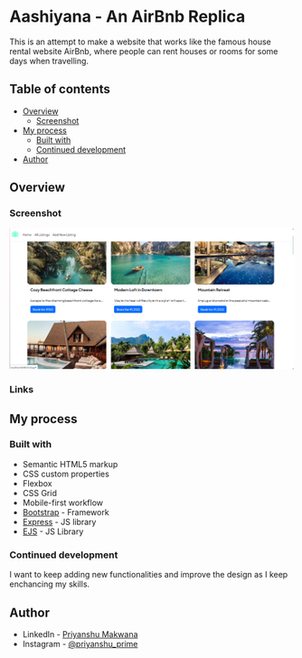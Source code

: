 # Aashiyana - An AirBnb Replica

This is an attempt to make a website that works like the famous house rental website AirBnb, where people can rent houses or rooms for some days when travelling.

## Table of contents

- [Overview](#overview)
  - [Screenshot](#screenshot)
  <!-- - [Links](#links) -->
- [My process](#my-process)
  - [Built with](#built-with)
  <!-- - [What I learned](#what-i-learned) -->
  - [Continued development](#continued-development)
- [Author](#author)

## Overview

### Screenshot

![](./screenshot.png)

### Links

<!-- - Live Site URL: [Aashiyana](https://your-live-site-url.com) -->

## My process

### Built with

- Semantic HTML5 markup
- CSS custom properties
- Flexbox
- CSS Grid
- Mobile-first workflow
- [Bootstrap](www.getbootstrap.com) - Framework
- [Express](https://expressjs.com/) - JS library
- [EJS](https://ejs.co/) - JS Library

<!-- ### What I learned

Use this section to recap over some of your major learnings while working through this project. Writing these out and providing code samples of areas you want to highlight is a great way to reinforce your own knowledge.

To see how you can add code snippets, see below: -->

### Continued development

I want to keep adding new functionalities and improve the design as I keep enchancing my skills.

## Author

- LinkedIn - [Priyanshu Makwana](https://www.linkedin.com/in/priyanshu-makwana-277b93261/)
- Instagram - [@priyanshu_prime](https://www.instagram.com/priyanshu_prime/)

